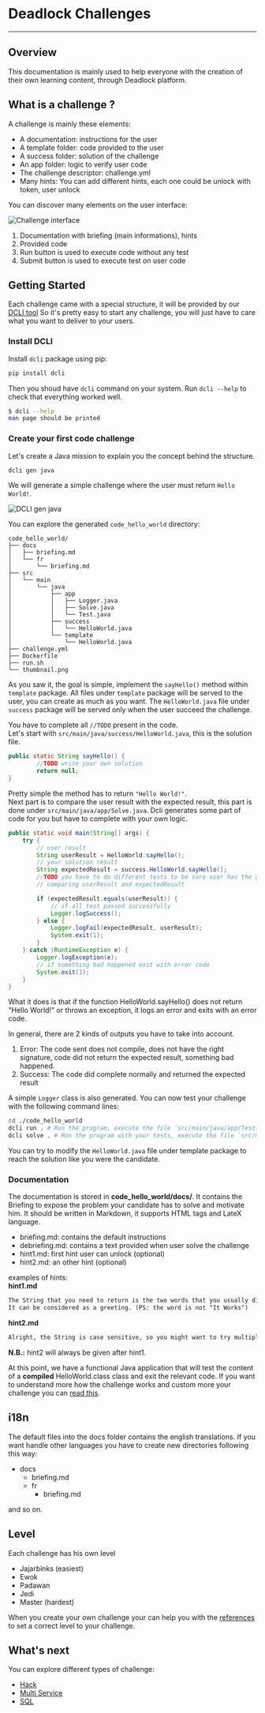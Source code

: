 # Deadlock Challenges

---

## Overview

This documentation is mainly used to help everyone with the creation of their own learning content, through Deadlock platform.

## What is a challenge ?
A challenge is mainly these elements:

* A documentation: instructions for the user
* A template folder: code provided to the user
* A success folder: solution of the challenge
* An app folder: logic to verify user code
* The challenge descriptor: challenge.yml
* Many hints: You can add different hints, each one could be unlock with token, user unlock 

You can discover many elements on the user interface:

![Challenge interface](img/challenge-interface.png)

1. Documentation with briefing (main informations), hints
2. Provided code
3. Run button is used to execute code without any test
4. Submit button is used to execute test on user code

## Getting Started
Each challenge came with a special structure, it will be provided by our [DCLI tool](https://github.com/deadlock-resources/dcli)
So it's pretty easy to start any challenge, you will just have to care what you want to deliver to your users.

### Install DCLI
Install `dcli` package using pip:
``` bash
pip install dcli
```

Then you shoud have `dcli` command on your system. Run `dcli --help` to check that everything worked well.
``` bash
$ dcli --help
man page should be printed
```

### Create your first code challenge
Let's create a Java mission to explain you the concept behind the structure.
```bash
dcli gen java
```
We will generate a simple challenge where the user must return `Hello World!`.

![DCLI gen java](img/dcli-gen-java.gif)

You can explore the generated `code_hello_world` directory:
```
code_hello_world/
├── docs
│   ├── briefing.md
│   └── fr
│       └── briefing.md
├── src
│   └── main
│       └── java
│           ├── app
│           │   ├── Logger.java
│           │   ├── Solve.java
│           │   └── Test.java
│           ├── success
│           │   └── HelloWorld.java
│           └── template
│               └── HelloWorld.java
├── challenge.yml
├── Dockerfile
├── run.sh
└── thumbnail.png

```

As you saw it, the goal is simple, implement the `sayHello()` method within `template` package.
All files under `template` package will be served to the user, you can create as much as you want.
The `HelloWorld.java` file under `success` package will be served only when the user succeed the challenge.

You have to complete all `//TODO` present in the code.  
Let's start with `src/main/java/success/HelloWorld.java`, this is the solution file.  
```java
public static String sayHello() {
        //TODO write your own solution
        return null;
}
```
Pretty simple the method has to return `"Hello World!"`.  
Next part is to compare the user result with the expected result, this part is done under `src/main/java/app/Solve.java`.
Dcli generates some part of code for you but have to complete with your own logic.
``` java
public static void main(String[] args) {
    try {
        // user result
        String userResult = HelloWorld.sayHello();
        // your solution result
        String expectedResult = success.HelloWorld.sayHello();
        //TODO you have to do different tests to be sure user has the good solution.
        // comparing userResult and expectedResult

        if (expectedResult.equals(userResult)) {
            // if all test passed successfully
            Logger.logSuccess();
        } else {
            Logger.logFail(expectedResult, userResult);
            System.exit(1);
        }
    } catch (RuntimeException e) {
        Logger.logException(e);
        // if something bad happened exit with error code
        System.exit(1);
    }
}
```
What it does is that if the function HelloWorld.sayHello() does not return "Hello World!" or throws an exception,
it logs an error and exits with an error code.

In general, there are 2 kinds of outputs you have to take into account.

1. Error: The code sent does not compile, does not have the right signature, code did not return the expected result, something bad happened.
2. Success: The code did complete normally and returned the expected result

A simple `Logger` class is also generated. You can now test your challenge with the following command lines:
```bash
cd ./code_hello_world
dcli run . # Run the program, execute the file `src/main/java/app/Test.java`
dcli solve . # Run the program with your tests, execute the file `src/main/java/app/Solve.java`
```
You can try to modify the `HelloWorld.java` file under template package to reach the solution like you were the candidate.

### Documentation
The documentation is stored in **code_hello_world/docs/**.
It contains the Briefing to expose the problem your candidate has to solve and motivate him.
It should be written in Markdown, it supports HTML tags and LateX language.

* briefing.md: contains the default instructions
* debriefing.md: contains a text provided when user solve the challenge
* hint1.md: first hint user can unlock (optional)
* hint2.md: an other hint (optional)

examples of hints:  
**hint1.md**
```Markdown
The String that you need to return is the two words that you usually display when you start learning a language for instance.
It can be considered as a greeting. (PS: the word is not "It Works")
```

**hint2.md**
```Markdown
Alright, the String is case sensitive, so you might want to try multiple cases. Also, we were very emotional when we wrote this challenge, and decided to end the phrase with a "!"
```

**N.B.:** hint2 will always be given after hint1.

At this point, we have a functional Java application that will test the content of a **compiled** HelloWorld.class class and exit the relevant code.
If you want to understand more how the challenge works and custom more your challenge you can [read this](how-does-it-work.md).


## i18n
The default files into the docs folder contains the english translations.
If you want handle other languages you have to create new directories following this way:

* docs
    * briefing.md
    * fr
        * briefing.md

and so on.

## Level
Each challenge has his own level

 - Jajarbinks (easiest)
 - Ewok
 - Padawan
 - Jedi
 - Master (hardest)  

When you create your own challenge your can help you with the [references](./reference.md) to set a correct level
to your challenge.

## What's next
You can explore different types of challenge:

* [Hack](challenge-types/hack.md)
* [Multi Service](challenge-types/multi-service.md)
* [SQL](challenge-types/sql.md)
